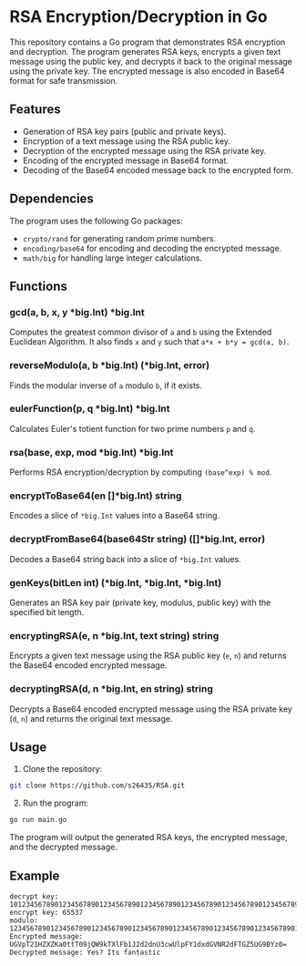 # RSA Encryption/Decryption in Go

This repository contains a Go program that demonstrates RSA encryption and decryption. The program generates RSA keys, encrypts a given text message using the public key, and decrypts it back to the original message using the private key. The encrypted message is also encoded in Base64 format for safe transmission.

## Features

- Generation of RSA key pairs (public and private keys).
- Encryption of a text message using the RSA public key.
- Decryption of the encrypted message using the RSA private key.
- Encoding of the encrypted message in Base64 format.
- Decoding of the Base64 encoded message back to the encrypted form.

## Dependencies

The program uses the following Go packages:
- `crypto/rand` for generating random prime numbers.
- `encoding/base64` for encoding and decoding the encrypted message.
- `math/big` for handling large integer calculations.

## Functions

### gcd(a, b, x, y *big.Int) *big.Int
Computes the greatest common divisor of `a` and `b` using the Extended Euclidean Algorithm. It also finds `x` and `y` such that `a*x + b*y = gcd(a, b)`.

### reverseModulo(a, b *big.Int) (*big.Int, error)
Finds the modular inverse of `a` modulo `b`, if it exists.

### eulerFunction(p, q *big.Int) *big.Int
Calculates Euler's totient function for two prime numbers `p` and `q`.

### rsa(base, exp, mod *big.Int) *big.Int
Performs RSA encryption/decryption by computing `(base^exp) % mod`.

### encryptToBase64(en []*big.Int) string
Encodes a slice of `*big.Int` values into a Base64 string.

### decryptFromBase64(base64Str string) ([]*big.Int, error)
Decodes a Base64 string back into a slice of `*big.Int` values.

### genKeys(bitLen int) (*big.Int, *big.Int, *big.Int)
Generates an RSA key pair (private key, modulus, public key) with the specified bit length.

### encryptingRSA(e, n *big.Int, text string) string
Encrypts a given text message using the RSA public key (`e`, `n`) and returns the Base64 encoded encrypted message.

### decryptingRSA(d, n *big.Int, en string) string
Decrypts a Base64 encoded encrypted message using the RSA private key (`d`, `n`) and returns the original text message.

## Usage

1. Clone the repository:
```sh
git clone https://github.com/s26435/RSA.git
```

2. Run the program:
```sh
go run main.go
```

The program will output the generated RSA keys, the encrypted message, and the decrypted message.

## Example

```
decrypt key: 10123456789012345678901234567890123456789012345678901234567890123456789012345678901234567890123456789012345678901234567890123456789012345678901234567890123456789012345678901234567890123456789012345678901234567890123456789012345678901234567890123456789012345678901234567890
encrypt key: 65537
modulo: 12345678901234567890123456789012345678901234567890123456789012345678901234567890123456789012345678901234567890123456789012345678901234567890123456789012345678901234567890123456789012345678901234567890123456789012345678901234567890123456789012345678901234567890123456789012345678901234567890
Encrypted message: UGVpT21HZXZKa0ttT09jQW9kTXlFb1J2d2dnU3cwUlpFY1dxdGVNR2dFTGZ5UG9BYz0=
Decrypted message: Yes? Its fantastic
```
